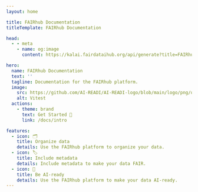```yaml
---
layout: home

title: FAIRhub Documentation
titleTemplate: FAIRhub Documentation

head:
  - - meta
    - name: og:image
      content: https://kalai.fairdataihub.org/api/generate?title=FAIRhub%20Documentation&description=&app=fairhub&org=ai-readi

hero:
  name: FAIRhub Documentation
  text: ''
  tagline: Documentation for the FAIRhub platform.
  image:
    src: https://github.com/AI-READI/AI-READI-logo/blob/main/logo/png/option2.png?raw=true
    alt: Vitest
  actions:
    - theme: brand
      text: Get Started 🚀
      link: /docs/intro

features:
  - icon: 🗂️
    title: Organize data
    details: Use the FAIRhub platform to organize your data.
  - icon: 🏷️
    title: Include metadata
    details: Include metadata to make your data FAIR.
  - icon: 🤖
    title: Be AI-ready
    details: Use the FAIRhub platform to make your data AI-ready.
---
```


